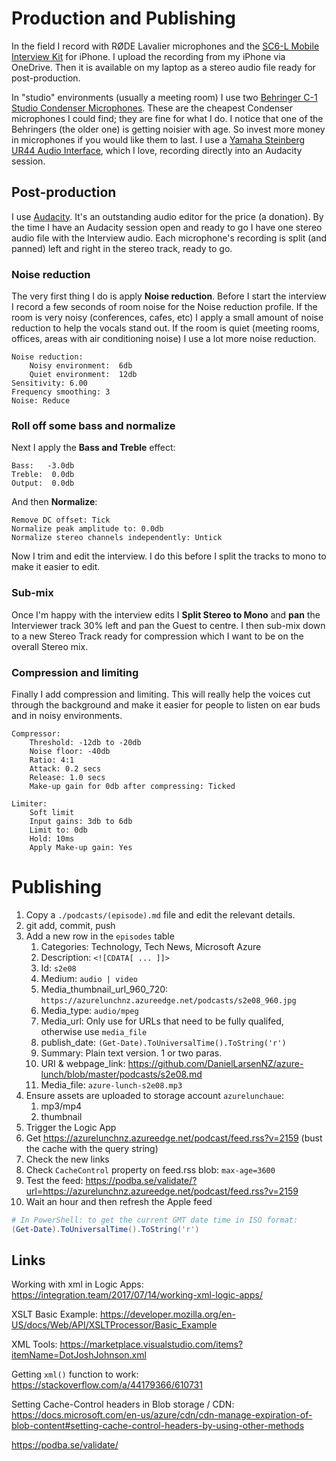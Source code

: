 # Production and Publishing

In the field I record with RØDE Lavalier microphones and the [SC6-L Mobile Interview Kit](http://www.rode.com/microphones/sc6-lik)
for iPhone. I upload the recording from my iPhone via OneDrive. Then it is available on my laptop as
a stereo audio file ready for post-production.

In "studio" environments (usually a meeting room) I use two [Behringer C-1 Studio Condenser Microphones](https://www.behringer.com/Categories/Behringer/Microphones/Condenser/C-1/p/P0226).
These are the cheapest Condenser microphones I could find; they are fine for what I do. I notice that 
one of the Behringers (the older one) is getting noisier with age. So invest more money in microphones
if you would like them to last. I use a [Yamaha Steinberg UR44 Audio Interface](https://www.steinberg.net/en/products/audio_interfaces/ur_series/models/ur44.html),
which I love, recording directly into an Audacity session.

## Post-production

I use [Audacity](https://www.audacityteam.org/). It's an outstanding audio editor for the price (a donation).
By the time I have an Audacity session open and ready to go I have one stereo audio file with the Interview
audio. Each microphone's recording is split (and panned) left and right in the stereo track, ready to
go.

### Noise reduction

The very first thing I do is apply **Noise reduction**. Before I start the interview I record a few seconds
of room noise for the Noise reduction profile. If the room is very noisy (conferences, cafes, etc) I
apply a small amount of noise reduction to help the vocals stand out. If the room is quiet (meeting rooms,
offices, areas with air conditioning noise) I use a lot more noise reduction.

    Noise reduction: 
        Noisy environment:  6db
        Quiet environment:  12db
    Sensitivity: 6.00
    Frequency smoothing: 3
    Noise: Reduce

### Roll off some bass and normalize

Next I apply the **Bass and Treble** effect:

    Bass:   -3.0db
    Treble:  0.0db
    Output:  0.0db

And then **Normalize**:

    Remove DC offset: Tick
    Normalize peak amplitude to: 0.0db
    Normalize stereo channels independently: Untick

Now I trim and edit the interview. I do this before I split the tracks to mono to make it easier to edit.

### Sub-mix

Once I'm happy with the interview edits I **Split Stereo to Mono** and **pan** the Interviewer track
30% left and pan the Guest to centre. I then sub-mix down to a new Stereo Track ready for compression
which I want to be on the overall Stereo mix.

### Compression and limiting

Finally I add compression and limiting. This will really help the voices cut through the background and
make it easier for people to listen on ear buds and in noisy environments.

    Compressor:
        Threshold: -12db to -20db
        Noise floor: -40db
        Ratio: 4:1
        Attack: 0.2 secs
        Release: 1.0 secs
        Make-up gain for 0db after compressing: Ticked
        
    Limiter: 
        Soft limit
        Input gains: 3db to 6db
        Limit to: 0db
        Hold: 10ms
        Apply Make-up gain: Yes

# Publishing

1. Copy a `./podcasts/(episode).md` file and edit the relevant details.
1. git add, commit, push
1. Add a new row in the `episodes` table
    1. Categories: Technology, Tech News, Microsoft Azure
    1. Description: `<![CDATA[ ... ]]>`
    1. Id: `s2e08`
    1. Medium: `audio | video`
    1. Media_thumbnail_url_960_720: `https://azurelunchnz.azureedge.net/podcasts/s2e08_960.jpg`
    1. Media_type: `audio/mpeg`
    1. Media_url: Only use for URLs that need to be fully qualifed, otherwise use `media_file`
    1. publish_date: `(Get-Date).ToUniversalTime().ToString('r')`
    1. Summary: Plain text version. 1 or two paras.
    1. URI & webpage_link: https://github.com/DanielLarsenNZ/azure-lunch/blob/master/podcasts/s2e08.md
    1. Media_file: `azure-lunch-s2e08.mp3`
1. Ensure assets are uploaded to storage account `azurelunchaue`:
    1. mp3/mp4
    1. thumbnail
1. Trigger the Logic App
1. Get <https://azurelunchnz.azureedge.net/podcast/feed.rss?v=2159> (bust the cache with the query string)
1. Check the new links
1. Check `CacheControl` property on feed.rss blob: `max-age=3600`
1. Test the feed: <https://podba.se/validate/?url=https://azurelunchnz.azureedge.net/podcast/feed.rss?v=2159>
1. Wait an hour and then refresh the Apple feed

```powershell
# In PowerShell: to get the current GMT date time in ISO format: 
(Get-Date).ToUniversalTime().ToString('r')
```

## Links

Working with xml in Logic Apps: <https://integration.team/2017/07/14/working-xml-logic-apps/>

XSLT Basic Example: <https://developer.mozilla.org/en-US/docs/Web/API/XSLTProcessor/Basic_Example>

XML Tools: <https://marketplace.visualstudio.com/items?itemName=DotJoshJohnson.xml>

Getting `xml()` function to work: <https://stackoverflow.com/a/44179366/610731>

Setting Cache-Control headers in Blob storage / CDN: <https://docs.microsoft.com/en-us/azure/cdn/cdn-manage-expiration-of-blob-content#setting-cache-control-headers-by-using-other-methods>

<https://podba.se/validate/>